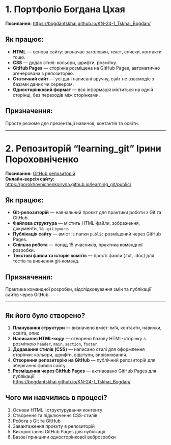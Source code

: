 <!DOCTYPE html><html><head><meta charset="utf-8"><title>1. Портфоліо Богдана Цхая.md</title><style></style></head><body id="preview">
<h1 class="code-line" data-line-start=0 data-line-end=1 ><a id="1____0"></a>1. Портфоліо Богдана Цхая</h1>
<p class="has-line-data" data-line-start="1" data-line-end="2"><strong>Посилання:</strong> <a href="https://bogdantskhai.github.io/KN-24-1_Tskhai_Bogdan/">https://bogdantskhai.github.io/KN-24-1_Tskhai_Bogdan/</a></p>
<h2 class="code-line" data-line-start=3 data-line-end=4 ><a id="__3"></a>Як працює:</h2>
<ul>
<li class="has-line-data" data-line-start="4" data-line-end="5"><strong>HTML</strong> — основа сайту: визначає заголовки, текст, списки, контакти тощо.</li>
<li class="has-line-data" data-line-start="5" data-line-end="6"><strong>CSS</strong> — додає стилі: кольори, шрифти, розмітку.</li>
<li class="has-line-data" data-line-start="6" data-line-end="7"><strong>GitHub Pages</strong> — сторінка розміщена на GitHub Pages, автоматично згенерована з репозиторію.</li>
<li class="has-line-data" data-line-start="7" data-line-end="8"><strong>Статичний сайт</strong> — усі дані написані вручну, сайт не взаємодіє з базами даних чи сервером.</li>
<li class="has-line-data" data-line-start="8" data-line-end="10"><strong>Односторінковий формат</strong> — вся інформація міститься на одній сторінці, без переходів між сторінками.</li>
</ul>
<h2 class="code-line" data-line-start=10 data-line-end=11 ><a id="_10"></a>Призначення:</h2>
<p class="has-line-data" data-line-start="11" data-line-end="12">Просте резюме для презентації навичок, контактів та освіти.</p>
<hr>
<h1 class="code-line" data-line-start=15 data-line-end=16 ><a id="2__learning_git___15"></a>2. Репозиторій “learning_git” Ірини Пороховніченко</h1>
<p class="has-line-data" data-line-start="16" data-line-end="18"><strong>Посилання:</strong> <a href="https://github.com/PorokhovnichenkoIryna/learning_git">GitHub репозиторій</a><br>
<strong>Онлайн-версія сайту:</strong> <a href="https://porokhovnichenkoiryna.github.io/learning_git/public/">https://porokhovnichenkoiryna.github.io/learning_git/public/</a></p>
<h2 class="code-line" data-line-start=19 data-line-end=20 ><a id="__19"></a>Як працює:</h2>
<ul>
<li class="has-line-data" data-line-start="20" data-line-end="21"><strong>Git-репозиторій</strong> — навчальний проєкт для практики роботи з Git та GitHub.</li>
<li class="has-line-data" data-line-start="21" data-line-end="22"><strong>Файлова структура</strong> — містить HTML-файли, зображення, документи, та <code>.gitignore</code>.</li>
<li class="has-line-data" data-line-start="22" data-line-end="23"><strong>Публікація сайту</strong> — вміст із папки <code>public</code> розміщений через GitHub Pages.</li>
<li class="has-line-data" data-line-start="23" data-line-end="24"><strong>Спільна робота</strong> — понад 15 учасників, практика командної розробки.</li>
<li class="has-line-data" data-line-start="24" data-line-end="26"><strong>Текстові файли та історія комітів</strong> — прості файли (.txt, .doc) для тестів та вивчення git-команд.</li>
</ul>
<h2 class="code-line" data-line-start=26 data-line-end=27 ><a id="_26"></a>Призначення:</h2>
<p class="has-line-data" data-line-start="27" data-line-end="28">Практика командної розробки, відслідковування змін та публікації сайтів через GitHub.</p>
<hr>
<h2 class="code-line" data-line-start=31 data-line-end=32 ><a id="____31"></a>Як його було створено?</h2>
<ol>
<li class="has-line-data" data-line-start="32" data-line-end="33"><strong>Планування структури</strong> — визначено вміст: ім’я, контакти, навички, освіта, опис.</li>
<li class="has-line-data" data-line-start="33" data-line-end="34"><strong>Написання HTML-коду</strong> — створено базову HTML-сторінку з розміткою <code>header</code>, <code>main</code>, <code>section</code>, <code>footer</code>.</li>
<li class="has-line-data" data-line-start="34" data-line-end="35"><strong>Додавання стилів (CSS)</strong> — написано стилі для оформлення сторінки: кольори, шрифти, відступи, вирівнювання.</li>
<li class="has-line-data" data-line-start="35" data-line-end="36"><strong>Створення репозиторію на GitHub</strong> — публічний репозиторій для зберігання файлів сайту.</li>
<li class="has-line-data" data-line-start="36" data-line-end="39"><strong>Розміщення через GitHub Pages</strong> — активовано GitHub Pages для публікації:<br>
<a href="https://bogdantskhai.github.io/KN-24-1_Tskhai_Bogdan/">https://bogdantskhai.github.io/KN-24-1_Tskhai_Bogdan/</a></li>
</ol>
<h2 class="code-line" data-line-start=39 data-line-end=40 ><a id="_____39"></a>Чого ми навчились в процесі?</h2>
<ol>
<li class="has-line-data" data-line-start="40" data-line-end="41">Основи HTML і структурування контенту</li>
<li class="has-line-data" data-line-start="41" data-line-end="42">Створення та підключення CSS-стилів</li>
<li class="has-line-data" data-line-start="42" data-line-end="43">Робота з Git та GitHub</li>
<li class="has-line-data" data-line-start="43" data-line-end="44">Завантаження проєкту в репозиторій</li>
<li class="has-line-data" data-line-start="44" data-line-end="45">Використання GitHub Pages для публікації</li>
<li class="has-line-data" data-line-start="45" data-line-end="46">Базові принципи односторінкової веброзробки</li>
</ol>

</body></html>
